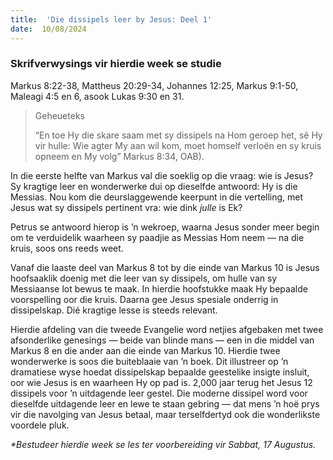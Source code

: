 ```yaml
---
title:  'Die dissipels leer by Jesus: Deel 1'
date:  10/08/2024
---
```


### Skrifverwysings vir hierdie week se studie
Markus 8:22-38, Mattheus 20:29-34, Johannes 12:25, Markus 9:1-50, Maleagi 4:5 en 6, asook Lukas 9:30 en 31.

> <p>Geheueteks</p>
> “En toe Hy die skare saam met sy dissipels na Hom geroep het, sê Hy vir hulle: Wie agter My aan wil kom, moet homself verloën en sy kruis opneem en My volg” Markus 8:34, OAB).

In die eerste helfte van Markus val die soeklig op die vraag: wie is Jesus? Sy kragtige leer en wonderwerke dui op dieselfde antwoord: Hy is die Messias. Nou kom die deurslaggewende keerpunt in die vertelling, met Jesus wat sy dissipels pertinent vra: wie dink _julle_ is Ek?

Petrus se antwoord hierop is ’n wekroep, waarna Jesus sonder meer begin om te verduidelik waarheen sy paadjie as Messias Hom neem — na die kruis, soos ons reeds weet.

Vanaf die laaste deel van Markus 8 tot by die einde van Markus 10 is Jesus hoofsaaklik doenig met die leer van sy dissipels, om hulle van sy Messiaanse lot bewus te maak. In hierdie hoofstukke maak Hy bepaalde voorspelling oor die kruis. Daarna gee Jesus spesiale onderrig in dissipelskap. Dié kragtige lesse is steeds relevant.

Hierdie afdeling van die tweede Evangelie word netjies afgebaken met twee afsonderlike genesings — beide van blinde mans — een in die middel van Markus 8 en die ander aan die einde van Markus 10. Hierdie twee wonderwerke is soos die buiteblaaie van ’n boek. Dit illustreer op ’n dramatiese wyse hoedat dissipelskap bepaalde geestelike insigte insluit, oor wie Jesus is en waarheen Hy op pad is. 2,000 jaar terug het Jesus 12 dissipels voor ’n uitdagende leer gestel. Die moderne dissipel word voor dieselfde uitdagende leer en lewe te staan gebring — dat mens ’n hoë prys vir die navolging van Jesus betaal, maar terselfdertyd ook die wonderlikste voordele pluk.

_*Bestudeer hierdie week se les ter voorbereiding vir Sabbat, 17 Augustus._